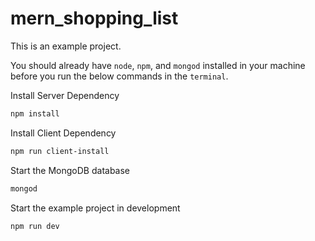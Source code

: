 # mern_shopping_list
This is an example project.

You should already have `node`, `npm`, and `mongod` installed in your machine before you run the below commands in the `terminal`.




Install Server Dependency
```bash
npm install
```


Install Client Dependency
```bash
npm run client-install
```


Start the MongoDB database
```bash
mongod
```


Start the example project in development
```bash
npm run dev
```
